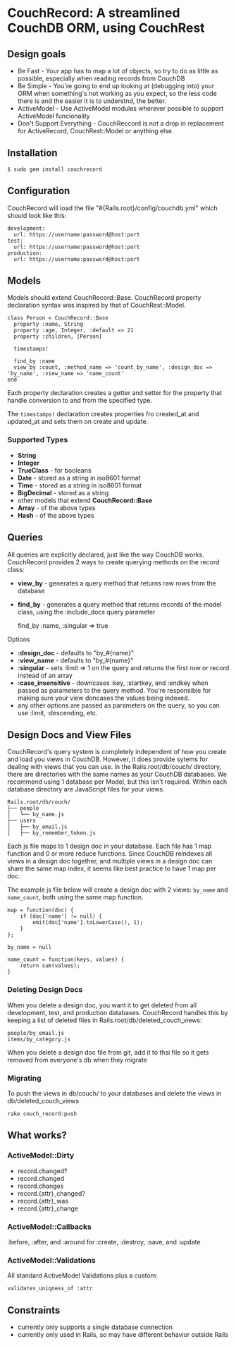 # CouchRecord: A streamlined CouchDB ORM, using CouchRest

## Design goals

- Be Fast - Your app has to map a lot of objects, so try to do as little as possible, especially when reading records from CouchDB
- Be Simple - You're going to end up looking at (debugging into) your ORM when something's not working as you expect, so the less code there is and the easier it is to understnd, the better.
- ActiveModel - Use ActiveModel modules wherever possible to support ActiveModel funcionality
- Don't Support Everything - CouchReccord is not a drop in replacement for ActiveRecord, CouchRest::Model or anything else.

## Installation

    $ sudo gem install couchrecord

## Configuration

CouchRecord will load the file "#{Rails.root}/config/couchdb.yml" which should look like this:

    development:
      url: https://username:password@host:port
    test:
      url: https://username:password@host:port
    production:
      url: https://username:password@host:port


## Models

Models should extend CouchRecord::Base.  CouchRecord property declaration syntax was inspired by that of CouchRest::Model.

    class Person < CouchRecord::Base
      property :name, String
      property :age, Integer, :default => 21
      property :children, [Person]

      timestamps!

      find_by :name
      view_by :count, :method_name => 'count_by_name', :design_doc => 'by_name', :view_name => 'name_count'
    end

Each property declaration creates a getter and setter for the property that handle conversion to and from the specified type.

The `timestamps!` declaration creates properties fro created_at and updated_at and sets them on create and update.

### Supported Types

- **String**
- **Integer**
- **TrueClass** - for booleans
- **Date** - stored as a string in iso8601 format
- **Time** - stored as a string in iso8601 format
- **BigDecimal** - stored as a string
- other models that extend **CouchRecord::Base**
- **Array** -  of the above types
- **Hash** - of the above types

## Queries

All queries are explicitly declared, just like the way CouchDB works.  CouchRecord provides 2 ways to create querying methods on the record class:

- **view_by** - generates a query method that returns raw rows from the database
- **find_by** - generates a query method that returns records of the model class, using the :include_docs query parameter

    find_by :name, :singular => true

Options

- **:design_doc** - defaults to "by_#{name}"
- **:view_name** - defaults to "by_#{name}"
- **:singular** - sets :limit => 1 on the query and returns the first row or record instead of an array
- **:case_insensitive** - downcases :key, :startkey, and :endkey when passed as parameters to the query method.  You're responsible for making sure your view doncases the values being indexed.
- any other options are passed as parameters on the query, so you can use :limit, :descending, etc.


## Design Docs and View Files

CouchRecord's query system is completely independent of how you create and load you views in CouchDB.  However, it does provide sytems for dealing with views that you can use.
In the Rails.root/db/couch/ directory, there are directories with the same names as your CouchDB databases.  We recommend using 1 database per Model, but this isn't required.
Within each database directory are JavaScript files for your views.

    Rails.root/db/couch/
    ├── people
    │   └── by_name.js
    ├── users
    │   ├── by_email.js
    │   ├── by_remember_token.js

Each js file maps to 1 design doc in your database.  Each file has 1 map function and 0 or more reduce functions.
Since CouchDB reindexes all views in a design doc together, and multiple views in a design doc can share the same map index, it seems like best practice to have 1 map per doc.

The example js file below will create a design doc with 2 views: `by_name` and `name_count`, both using the same map function.

    map = function(doc) {
        if (doc['name'] != null) {
            emit(doc['name'].toLowerCase(), 1);
        }
    };

    by_name = null

    name_count = function(keys, values) {
        return sum(values);
    }

### Deleting Design Docs

When you delete a design doc, you want it to get deleted from all development, test, and production databases.
CouchRecord handles this by keeping a list of deleted files in Rails.root/db/deleted_couch_views:

    people/by_email.js
    items/by_category.js

When you delete a design doc file from git, add it to thsi file so it gets removed from everyone's db when they migrate

### Migrating

To push the views in db/couch/ to your databases and delete the views in db/deleted_couch_views

    rake couch_record:push

## What works?

### ActiveModel::Dirty

- record.changed?
- record.changed
- record.changes
- record.{attr}_changed?
- record.{attr}_was
- record.{attr}_change

### ActiveModel::Callbacks

:before, :after, and :around for :create, :destroy, :save, and :update

### ActiveModel::Validations

All standard ActiveModel Validations plus a custom:

    validates_uniqness_of :attr


## Constraints

- currently only supports a single database connection
- currently only used in Rails, so may have different behavior outside Rails
